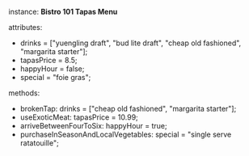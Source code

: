 instance: **Bistro 101 Tapas Menu**

attributes:
* drinks = ["yuengling draft", "bud lite draft", "cheap old fashioned", "margarita starter"];  
* tapasPrice = 8.5;  
* happyHour = false;  
* special = "foie gras";  

methods:  
* brokenTap: drinks = ["cheap old fashioned", "margarita starter"];  
* useExoticMeat: tapasPrice = 10.99;  
* arriveBetweenFourToSix: happyHour = true;
* purchaseInSeasonAndLocalVegetables: special = "single serve ratatouille";  
